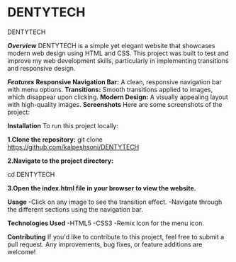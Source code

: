 # DENTYTECH
DENTYTECH

***Overview***
DENTYTECH is a simple yet elegant website that showcases modern web design using HTML and CSS. This project was built to test and improve my web development skills, particularly in implementing transitions and responsive design.

***Features***
**Responsive Navigation Bar:** A clean, responsive navigation bar with menu options.
**Transitions:** Smooth transitions applied to images, which disappear upon clicking.
**Modern Design:** A visually appealing layout with high-quality images.
**Screenshots**
Here are some screenshots of the project:


**Installation**
To run this project locally:

**1.Clone the repository:**
  git clone https://github.com/kalpeshsoni/DENTYTECH

**2.Navigate to the project directory:**

  cd DENTYTECH

**3.Open the index.html file in your browser to view the website.**

**Usage**
-Click on any image to see the transition effect.
-Navigate through the different sections using the navigation bar.

**Technologies Used**
-HTML5
-CSS3
-Remix Icon for the menu icon.

**Contributing**
If you'd like to contribute to this project, feel free to submit a pull request. Any improvements, bug fixes, or feature additions are welcome!
